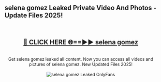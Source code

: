 <h2>selena gomez Leaked Private Video And Photos - Update Files 2025!</h2>
<br>
<div align="center">
<h2><a href="https://top-ai-tools.click/QrbHav" rel="nofollow">🔴 CLICK HERE 🌐==►► selena gomez</a></h2>
<br>
Get selena gomez leaked all content. Now you can access all videos and pictures of selena gomez. New Updated Files 2025!
<br>
<br>
<a href="https://top-ai-tools.click/QrbHav" rel="nofollow" data-target="animated-image.originalLink"><img src="https://i.ibb.co.com/WyWwxjT/player-gif2.gif" alt="selena gomez Leaked  OnlyFans" style="max-width: 100%; display: inline-block;" data-target="animated-image.originalImage"></a>
</div>
<br>